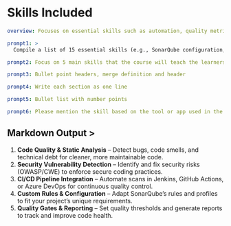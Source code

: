 # Skills Included

```yaml
overview: Focuses on essential skills such as automation, quality metrics, and vulnerability management that define the learning experience.

prompt1: >
  Compile a list of 15 essential skills (e.g., SonarQube configuration, code quality analysis, CI/CD integration, vulnerability detection) for a SonarQube course. In 100 words, explain how these skills provide a foundation for mastering continuous code inspection and security practices.

prompt2: Focus on 5 main skills that the course will teach the learners

prompt3: Bullet point headers, merge definition and header

prompt4: Write each section as one line

prompt5: Bullet list with number points

prompt6: Please mention the skill based on the tool or app used in the course
```

## Markdown Output >

1.  **Code Quality & Static Analysis** – Detect bugs, code smells, and technical debt for cleaner, more maintainable code.
2.  **Security Vulnerability Detection** – Identify and fix security risks (OWASP/CWE) to enforce secure coding practices.
3.  **CI/CD Pipeline Integration** – Automate scans in Jenkins, GitHub Actions, or Azure DevOps for continuous quality control.
4.  **Custom Rules & Configuration** – Adapt SonarQube’s rules and profiles to fit your project’s unique requirements.
5.  **Quality Gates & Reporting** – Set quality thresholds and generate reports to track and improve code health.
